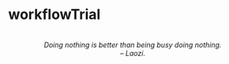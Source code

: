 # workflowTrial
<!-- QUOTE:START -->
<p align="center"><br><i>Doing nothing is better than being busy doing nothing.</i><br><i>– Laozi.</i><br></p>
<!-- QUOTE:END -->

